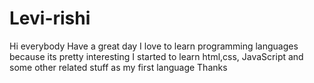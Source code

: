 # Levi-rishi
Hi everybody
Have a great day
I love to learn programming languages because its pretty interesting
I started to learn html,css, JavaScript and some other related stuff as my first language
Thanks
